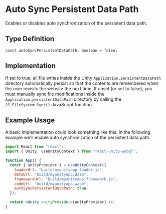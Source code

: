 # Auto Sync Persistent Data Path

Enables or disables auto synchronization of the persistent data path.

## Type Definition

```tsx title="Type Definition"
const autoSyncPersistentDataPath: boolean = false;
```

## Implementation

If set to true, all file writes inside the Unity `Application.persistentDataPath` directory automatically persist so that the contents are remembered when the user revisits the website the next time. If unset (or set to false), you must manually sync file modifications inside the `Application.persistentDataPath` directory by calling the `JS_FileSystem_Sync()` JavaScript function.

## Example Usage

A basic implementation could look something like this. In the following example we'll enable auto synchronization of the persistent data path.

```jsx {10} showLineNumbers title="App.jsx"
import React from "react";
import { Unity, useUnityContext } from "react-unity-webgl";

function App() {
  const { unityProvider } = useUnityContext({
    loaderUrl: "build/myunityapp.loader.js",
    dataUrl: "build/myunityapp.data",
    frameworkUrl: "build/myunityapp.framework.js",
    codeUrl: "build/myunityapp.wasm",
    autoSyncPersistentDataPath: true,
  });

  return <Unity unityProvider={unityProvider} />;
}
```
